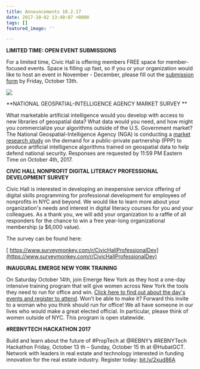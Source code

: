 ```yaml
---
title: Announcements 10.2.17
date: 2017-10-02 13:40:07 +0000
tags: []
featured_image: ''

---
```



**LIMITED TIME: OPEN EVENT SUBMISSIONS**

For a limited time, Civic Hall is offering members FREE space for member-focused events. Space is filling up fast, so if you or your organization would like to host an event in November - December, please fill out the [submission form](http://www.civichallevents.org/open-submissions/) by Friday, October 13th.

![](/uploads/unnamed-4.png)

**NATIONAL GEOSPATIAL-INTELLIGENCE AGENCY MARKET SURVEY **

What marketable artificial intelligence would you develop with access to new libraries of geospatial data? What data would you need, and how might you commercialize your algorithms outside of the U.S. Government market? The National Geospatial-Intelligence Agency (NGA) is conducting a [market research study](https://www.geoint.community/problems/59caae5b752a656c0dfbd674) on the demand for a public-private partnership (PPP) to produce artificial intelligence algorithms trained on geospatial data to help defend national security. Responses are requested by 11:59 PM Eastern Time on October 4th, 2017.

**CIVIC HALL NONPROFIT DIGITAL LITERACY PROFESSIONAL DEVELOPMENT SURVEY**

Civic Hall is interested in developing an inexpensive service offering of digital skills programming for professional development for employees of nonprofits in NYC and beyond. We would like to learn more about your organization's needs and interest in digital literacy courses for you and your colleagues. As a thank you, we will add your organization to a raffle of all responders for the chance to win a free year-long organizational membership (a $6,000 value).

The survey can be found here:

[ https://www.surveymonkey.com/r/CivicHallProfessionalDev](https://www.surveymonkey.com/r/CivicHallProfessionalDev)

**INAUGURAL EMERGE NEW YORK TRAINING**

On Saturday October 14th,  join Emerge New York as they host a one-day intensive training program that will give women across New York the tools they need to run for office and win. [Click here to find out about the day's events and register to attend](https://emerge.ngpvanhost.com/NYtasteofemergeinformation). Won’t be able to make it? Forward this invite to a woman who you think should run for office! We all have someone in our lives who would make a great elected official. In particular, please think of women outside of NYC. This program is open statewide.

**#REBNYTECH HACKATHON 2017**

Build and learn about the future of #PropTech at @REBNY’s #REBNYTech Hackathon Friday, October 13 th – Sunday, October 15 th at @HubatGCT. Network with leaders in real estate and technology interested in funding innovation for the real estate industry. Register today: [bit.ly/2xud86A](bit.ly/2xud86A)